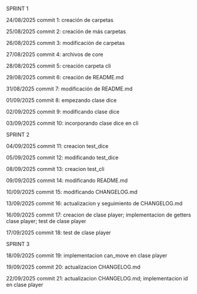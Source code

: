 SPRINT 1

24/08/2025 commit 1: creación de carpetas 

25/08/2025 commit 2: creación de más carpetas

26/08/2025 commit 3: modificación de carpetas

27/08/2025 commit 4: archivos de core

28/08/2025 commit 5: creación carpeta cli

29/08/2025 commit 6: creación de README.md 

31/08/2025 commit 7: modificación de README.md

01/09/2025 commit 8: empezando clase dice

02/09/2025 commit 9: modificando clase dice

03/09/2025 commit 10: incorporando clase dice en cli

SPRINT 2

04/09/2025 commit 11: creacion test_dice

05/09/2025 commit 12: modificando test_dice

08/09/2025 commit 13: creacion test_cli

09/09/2025 commit 14: modificando README.md

10/09/2025 commit 15: modificando CHANGELOG.md

13/09/2025 commit 16: actualizacion y seguimiento de CHANGELOG.md

16/09/2025 commit 17: creacion de clase player; implementacion de getters clase player; test de clase player

17/09/2025 commit 18: test de clase player

SPRINT 3

18/09/2025 commit 19: implementacion can_move en clase player

19/09/2025 commit 20: actualizacion CHANGELOG.md

22/09/2025 commit 21: actualizacion CHANGELOG.md; implementacion id en clase player
